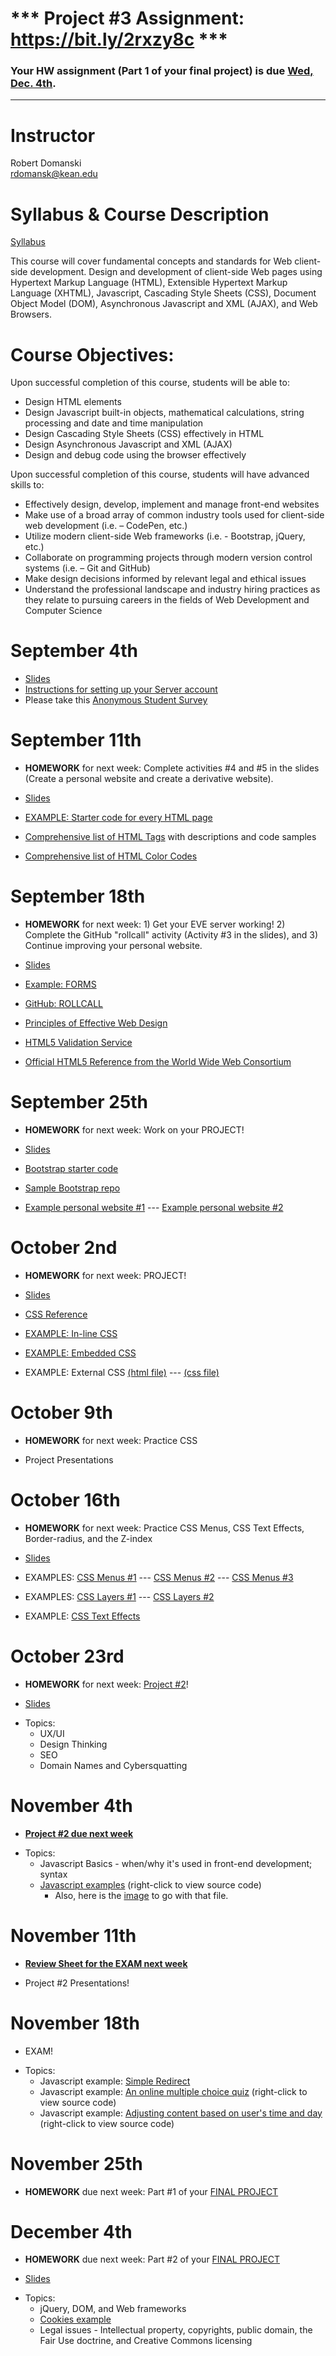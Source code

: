 # *** Project #3 Assignment: <a href="https://bit.ly/2rxzy8c">https://bit.ly/2rxzy8c</a> ***

<h3>Your HW assignment (Part 1 of your final project) is due <b><u>Wed, Dec. 4th</u></b>.</h3>


<hr>


# Instructor

Robert Domanski<br>
<a href="mailto:rdomanski@kean.edu">rdomansk@kean.edu</a>


# Syllabus & Course Description

<a href="https://drive.google.com/open?id=1ev3MwcyexWngUv2lMeoJSF7J8bE_HgmF">Syllabus</a>

This course will cover fundamental concepts and standards for Web client-side development. Design and development of client-side Web pages using Hypertext Markup Language (HTML), Extensible Hypertext Markup Language (XHTML), Javascript, Cascading Style Sheets (CSS), Document Object Model (DOM), Asynchronous Javascript and XML (AJAX), and Web Browsers.


# Course Objectives:  

Upon successful completion of this course, students will be able to:

- Design HTML elements
- Design Javascript built-in objects, mathematical calculations, string processing and date and time manipulation
- Design Cascading Style Sheets (CSS) effectively in HTML
- Design Asynchronous Javascript and XML (AJAX)
- Design and debug code using the browser effectively

Upon successful completion of this course, students will have advanced skills to:

- Effectively design, develop, implement and manage front-end websites
- Make use of a broad array of common industry tools used for client-side web development (i.e. – CodePen, etc.)
- Utilize modern client-side Web frameworks (i.e. - Bootstrap, jQuery, etc.)
- Collaborate on programming projects through modern version control systems (i.e. – Git and GitHub)
- Make design decisions informed by relevant legal and ethical issues
- Understand the professional landscape and industry hiring practices as they relate to pursuing careers in the fields of Web Development and Computer Science


# September 4th

- <a href="https://drive.google.com/open?id=1bMMVG-OXXpx89w0eEP89oJCam3hTGu8Y">Slides</a>
- <a href="https://drive.google.com/open?id=1QUuK4LnBcTsDhrVsBwtNdgyjqDM35s6a">Instructions for setting up your Server account</a>
- Please take this <a href="https://drive.google.com/open?id=1H35dM7x69TCMM71Vi_8-FQ8DLUW43IR2H9ZuWSV_4dA">Anonymous Student Survey</a>


# September 11th

- <b>HOMEWORK</b> for next week:  Complete activities #4 and #5 in the slides (Create a personal website and create a derivative website).

- <a href="https://drive.google.com/open?id=1wHQ7YNHmG5ozL4hjUQUFBodJ-1ThibLA">Slides</a>
- <a href="https://drive.google.com/open?id=1Lpqgqj8cn6e_CrtBFasGiNpjpb3SZQFv">EXAMPLE: Starter code for every HTML page</a>

- <a href="https://www.w3schools.com/tags">Comprehensive list of HTML Tags</a> with descriptions and code samples
- <a href="https://www.w3schools.com/colors/colors_names.asp">Comprehensive list of HTML Color Codes</a>


# September 18th

- <b>HOMEWORK</b> for next week:  1) Get your EVE server working! 2) Complete the GitHub "rollcall" activity (Activity #3 in the slides), and 3) Continue improving your personal website.

- <a href="https://drive.google.com/open?id=1V7qdYCCLwW4bYN-3Ldh35_DAGdab7jCC">Slides</a>
- <a href="https://eve.kean.edu/~rdomansk/forms.html">Example: FORMS</a>
- <a href="https://github.com/tech3500/git-activity">GitHub: ROLLCALL</a>
  
- <a href="https://www.cleverism.com/web-design-principles-successful-websites/">Principles of Effective Web Design</a>
- <a href="http://validator.w3.org/">HTML5 Validation Service</a>
- <a href="https://dev.w3.org/html5/html-author/">Official HTML5 Reference from the World Wide Web Consortium</a>



# September 25th

- <b>HOMEWORK</b> for next week:  Work on your PROJECT!

- <a href="https://drive.google.com/open?id=1x_sT0RKo8qEJPlHh1EtJKxK0761wmw8d">Slides</a>
- <a href="https://drive.google.com/open?id=1W1daZaofkyxh0pK74Dox6WsRatgyNYiH">Bootstrap starter code</a>
- <a href="https://github.com/alfonso222/BootStrap-4-Workshop">Sample Bootstrap repo</a>
- <a href="https://moshetrenk.com/">Example personal website #1</a>  ---  <a href="http://alfonsorayo.com/">Example personal website #2</a>



# October 2nd

- <b>HOMEWORK</b> for next week:  PROJECT!

- <a href="https://drive.google.com/open?id=1Mna5SC4BdYDFNsU9FocjUZzda_U8iDTE">Slides</a>
- <a href="http://www.w3schools.com/CSSref">CSS Reference</a>
- <a href="https://drive.google.com/open?id=1umGIRaKspyuYir3bSrfHYJvxBzVTD7of">EXAMPLE:  In-line CSS</a>
- <a href="https://drive.google.com/open?id=1NZZ7O-Z0R8dj1CG01gPqK8agSPRItqcL">EXAMPLE:  Embedded CSS</a>
- EXAMPLE:  External CSS <a href="https://drive.google.com/open?id=1F1VKFRE7E1C00yKUs0fxAn1dKcC5APeS">(html file)</a>  ---  <a href="https://drive.google.com/open?id=1fCcKE4r1l8wa9Tz_aQw_wTwBNwitjXs0">(css file)</a>


# October 9th

- <b>HOMEWORK</b> for next week:  Practice CSS

- Project Presentations


# October 16th

- <b>HOMEWORK</b> for next week:  Practice CSS Menus, CSS Text Effects, Border-radius, and the Z-index

- <a href="https://drive.google.com/open?id=1z1Isx88XiS3u9SRPpQpY1krn8U06SeFW">Slides</a>
- EXAMPLES:  <a href="https://drive.google.com/open?id=1nJrdNRO74bRV5tHTSiwx4Vl476skcJ62">CSS Menus #1</a> ---  <a href="https://drive.google.com/open?id=1y_W5tTMQJSGdGA2dqeDNicv5JJKgM2Rn">CSS Menus #2</a>  ---  <a href="https://drive.google.com/open?id=1cFfzTUpCkW6yps6bUf_LgGq27oo5bpcy">CSS Menus #3</a>
- EXAMPLES:  <a href="https://drive.google.com/open?id=1sWUd41P1yr5WDFDJWW8mgGBkpvAOLSqA">CSS Layers #1</a>  ---  <a href="https://drive.google.com/open?id=1jBMonlqCIE93BOeony0LztFHNHe8rELC">CSS Layers #2</a>
- EXAMPLE:  <a href="https://drive.google.com/open?id=17lYwuVph7TWztJ4tfcmN0V91Pp-WfKMX">CSS Text Effects</a>


# October 23rd

- <b>HOMEWORK</b> for next week:  <a href="https://drive.google.com/open?id=1ZVfNLv0m7slZoaZVH6mN2Gi3O6NBA58h">Project #2</a>!

- <a href="https://drive.google.com/open?id=1LZfNCw-uiyQcbjhJz8o-mxZOpV0sFzUY">Slides</a>
* Topics:
  * UX/UI
  * Design Thinking
  * SEO
  * Domain Names and Cybersquatting


# November 4th

- <b><a href="https://drive.google.com/open?id=1ZVfNLv0m7slZoaZVH6mN2Gi3O6NBA58h">Project #2 due next week</a></b>

* Topics:
  * Javascript Basics - when/why it's used in front-end development; syntax
  * <a href="https://drive.google.com/file/d/17n-1QYdhXd7DzGzVVqAhf21Hh73aA2UT/view?usp=sharing">Javascript examples</a> (right-click to view source code) 
    * Also, here is the <a href="https://drive.google.com/file/d/19gul-1k990Nda2Gkj751iplj3QYvn9Pg/view?usp=sharing">image</a> to go with that file.



# November 11th

- <b><a href="https://drive.google.com/file/d/1hK7AhExi0KUGyiXtTUzX6aB14Wew2oSb/view?usp=sharing">Review Sheet for the EXAM next week</a></b>

- Project #2 Presentations!



# November 18th

- EXAM!

* Topics:
  * Javascript example: <a href="https://drive.google.com/file/d/1tNqe4TBdPOvGdkBQzCMvSxr80H29oKal/view?usp=sharing">Simple Redirect</a>
  * Javascript example: <a href="https://drive.google.com/file/d/1WqpIoDgLlQXsHGOoeU3SMFHbJV85oQJS/view?usp=sharing">An online multiple choice quiz</a> (right-click to view source code)
  * Javascript example: <a href="https://drive.google.com/file/d/1d3AzahPKroZCuZfI-454SjVkw34d6Hh1/view?usp=sharing">Adjusting content based on user's time and day</a> (right-click to view source code)



# November 25th

- <b>HOMEWORK</b> due next week:  Part #1 of your <a href="https://bit.ly/2rxzy8c">FINAL PROJECT</a> 



# December 4th

- <b>HOMEWORK</b> due next week:  Part #2 of your <a href="https://bit.ly/2rxzy8c">FINAL PROJECT</a>

- <a href="">Slides</a>
* Topics:
  * jQuery, DOM, and Web frameworks
  * <a href="">Cookies example</a>
  * Legal issues - Intellectual property, copyrights, public domain, the Fair Use doctrine, and Creative Commons licensing
  


